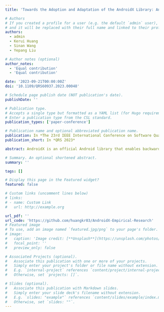 ```yaml
---
title: 'Towards the Adoption and Adaptation of the AndroidX Library: An Empirical Study'

# Authors
# If you created a profile for a user (e.g. the default `admin` user), write the username (folder name) here
# and it will be replaced with their full name and linked to their profile.
authors:
  - admin
  - Kerui Huang
  - Sinan Wang
  - Yepang Liu

# Author notes (optional)
author_notes:
  - 'Equal contribution'
  - 'Equal contribution'

date: '2023-09-21T00:00:00Z'
doi: '10.1109/QRS60937.2023.00048'

# Schedule page publish date (NOT publication's date).
publishDate: ''

# Publication type.
# Accepts a single type but formatted as a YAML list (for Hugo requirements).
# Enter a publication type from the CSL standard.
publication_types: ['paper-conference']

# Publication name and optional abbreviated publication name.
publication: In *The 23rd IEEE International Conference on Software Quality, Reliability, and Security*
publication_short: In *QRS 2023*

abstract: AndroidX is an official Android library that enables backward compatibility for Android APIs used by various apps. It is the successor of the Android Support library since Android 9.0. Since then, many apps that originally relied on Android Support needed to be adapted to use AndroidX. However, for app developers, such a migration task can be challenging and error-prone. Yet, there is no systematic study on the migration status of real-world Android apps or the issues that may arise during the migration to AndroidX. To fill this knowledge gap, we conducted the first comprehensive study concerning the adoption and adaptation of the AndroidX library. In this study, we inspected 171 Stack Overflow posts about AndroidX and identified common categories of issues that can occur when adapting apps to use AndroidX, as well as the causes. We also examined the trend of these issues in recent five years to assess their impact over time. Then, we investigated the utilization status of both Android Support and AndroidX libraries in 15,334 top commercial apps and 2,470 open-source apps. Finally, we developed an algorithm that utilizes cosine similarity to identify Java class mappings between Android Support and AndroidX. The algorithm allows us to recover an additional mapping of 579 Java class pairs, which can supplement the official class mapping.

# Summary. An optional shortened abstract.
summary: ''

tags: []

# Display this page in the Featured widget?
featured: false

# Custom links (uncomment lines below)
# links:
# - name: Custom Link
#   url: http://example.org

url_pdf: ''
url_code: 'https://github.com/huangkr03/AndroidX-Empirical-Research'
# Featured image
# To use, add an image named `featured.jpg/png` to your page's folder.
# image:
#   caption: 'Image credit: [**Unsplash**](https://unsplash.com/photos/pLCdAaMFLTE)'
#   focal_point: ''
#   preview_only: false

# Associated Projects (optional).
#   Associate this publication with one or more of your projects.
#   Simply enter your project's folder or file name without extension.
#   E.g. `internal-project` references `content/project/internal-project/index.md`.
#   Otherwise, set `projects: []`.

# Slides (optional).
#   Associate this publication with Markdown slides.
#   Simply enter your slide deck's filename without extension.
#   E.g. `slides: "example"` references `content/slides/example/index.md`.
#   Otherwise, set `slides: ""`.
---
```

